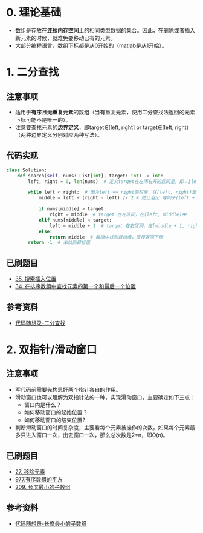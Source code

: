 # 0. 理论基础
- 数组是存放在**连续内存空间**上的相同类型数据的集合。因此，在删除或者插入新元素的时候，就难免要移动已有的元素。
- 大部分编程语言，数组下标都是从0开始的（matlab是从1开始）。
# 1. 二分查找

## 注意事项
- 适用于**有序且无重复元素**的数组（当有重复元素，使用二分查找法返回的元素下标可能不是唯一的）。
- 注意要查找元素的**边界定义**，即target∈[left, right] or target∈[left, right)（两种边界定义分别对应两种写法）。

## 代码实现
```python
class Solution:
    def search(self, nums: List[int], target: int) -> int:
        left, right = 0, len(nums)  # 定义target在左闭右开的区间里，即：[left, right)

        while left < right:  # 因为left == right的时候，在[left, right)是无效的空间，所以使用 <
            middle = left + (right - left) // 2 # 防止溢出 等同于(left + right)/2

            if nums[middle] > target:
                right = middle  # target 在左区间，在[left, middle)中
            elif nums[middle] < target:
                left = middle + 1  # target 在右区间，在[middle + 1, right)中
            else:
                return middle  # 数组中找到目标值，直接返回下标
        return -1  # 未找到目标值
```

## 已刷题目
- [35. 搜索插入位置](https://leetcode.cn/problems/search-insert-position/?envType=list&envId=j53sprew)
- [34. 在排序数组中查找元素的第一个和最后一个位置](https://leetcode.cn/problems/find-first-and-last-position-of-element-in-sorted-array/?envType=list&envId=j53sprew)

## 参考资料
- [代码随想录-二分查找](https://github.com/NAMZseng/leetcode-master/blob/master/problems/0704.%E4%BA%8C%E5%88%86%E6%9F%A5%E6%89%BE.md)

# 2. 双指针/滑动窗口
## 注意事项
- 写代码前需要先构思好两个指针各自的作用。
- 滑动窗口也可以理解为双指针法的一种，实现滑动窗口，主要确定如下三点：
    - 窗口内是什么？
    - 如何移动窗口的起始位置？
    - 如何移动窗口的结束位置?
- 判断滑动窗口的时间复杂度，主要看每个元素被操作的次数，如果每个元素最多只进入窗口一次，出去窗口一次，那么总次数是2*n，即O(n)。

## 已刷题目
- [27. 移除元素](https://leetcode.cn/problems/remove-element/)
- [977.有序数组的平方](https://leetcode.cn/problems/squares-of-a-sorted-array/submissions/)
- [209. 长度最小的子数组](https://leetcode.cn/problems/minimum-size-subarray-sum/)

## 参考资料
- [代码随想录-长度最小的子数组](https://github.com/NAMZseng/leetcode-master/blob/master/problems/0209.%E9%95%BF%E5%BA%A6%E6%9C%80%E5%B0%8F%E7%9A%84%E5%AD%90%E6%95%B0%E7%BB%84.md)

